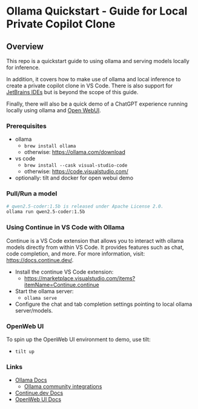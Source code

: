 # Ollama Quickstart - Guide for Local Private Copilot Clone

## Overview

This repo is a quickstart guide to using ollama and serving models locally for inference.

In addition, it covers how to make use of ollama and local inference to create a private copilot clone in VS Code. There is also support for [JetBrains IDEs](https://plugins.jetbrains.com/plugin/22707-continue) but is beyond the scope of this guide.

Finally, there will also be a quick demo of a ChatGPT experience running locally using ollama and [Open WebUI](https://openwebui.com/).

### Prerequisites

- ollama
  - `brew install ollama`
  - otherwise: https://ollama.com/download
- vs code
  - `brew install --cask visual-studio-code`
  - otherwise: https://code.visualstudio.com/
- optionally: tilt and docker for open webui demo

### Pull/Run a model

```sh
# qwen2.5-coder:1.5b is released under Apache License 2.0.
ollama run qwen2.5-coder:1.5b
```

### Using Continue in VS Code with Ollama

Continue is a VS Code extension that allows you to interact with ollama models directly from within VS Code. It provides features such as chat, code completion, and more. For more information, visit: https://docs.continue.dev/.

- Install the continue VS Code extension:
  - https://marketplace.visualstudio.com/items?itemName=Continue.continue
- Start the ollama server:
  - `ollama serve`
- Configure the chat and tab completion settings pointing to local ollama server/models.

### OpenWeb UI

To spin up the OpenWeb UI environment to demo, use tilt:

- `tilt up`

### Links

- [Ollama Docs](https://github.com/ollama/ollama/blob/main/docs/README.md)
  - [Ollama community integrations](https://github.com/ollama/ollama?tab=readme-ov-file#community-integrations)
- [Continue.dev Docs](https://docs.continue.dev/)
- [OpenWeb UI Docs](https://docs.openwebui.com)
